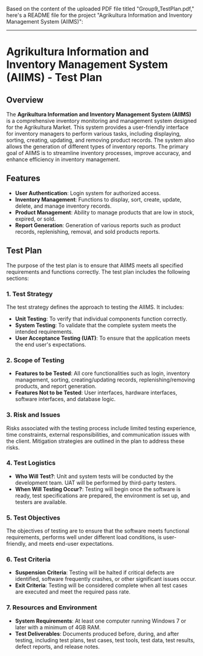 Based on the content of the uploaded PDF file titled "Group9_TestPlan.pdf," here's a README file for the project "Agrikultura Information and Inventory Management System (AIIMS)":

---

# Agrikultura Information and Inventory Management System (AIIMS) - Test Plan

## Overview

The **Agrikultura Information and Inventory Management System (AIIMS)** is a comprehensive inventory monitoring and management system designed for the Agrikultura Market. This system provides a user-friendly interface for inventory managers to perform various tasks, including displaying, sorting, creating, updating, and removing product records. The system also allows the generation of different types of inventory reports. The primary goal of AIIMS is to streamline inventory processes, improve accuracy, and enhance efficiency in inventory management.

## Features

- **User Authentication**: Login system for authorized access.
- **Inventory Management**: Functions to display, sort, create, update, delete, and manage inventory records.
- **Product Management**: Ability to manage products that are low in stock, expired, or sold.
- **Report Generation**: Generation of various reports such as product records, replenishing, removal, and sold products reports.

## Test Plan

The purpose of the test plan is to ensure that AIIMS meets all specified requirements and functions correctly. The test plan includes the following sections:

### 1. Test Strategy

The test strategy defines the approach to testing the AIIMS. It includes:

- **Unit Testing**: To verify that individual components function correctly.
- **System Testing**: To validate that the complete system meets the intended requirements.
- **User Acceptance Testing (UAT)**: To ensure that the application meets the end user's expectations.

### 2. Scope of Testing

- **Features to be Tested**: All core functionalities such as login, inventory management, sorting, creating/updating records, replenishing/removing products, and report generation.
- **Features Not to be Tested**: User interfaces, hardware interfaces, software interfaces, and database logic.

### 3. Risk and Issues

Risks associated with the testing process include limited testing experience, time constraints, external responsibilities, and communication issues with the client. Mitigation strategies are outlined in the plan to address these risks.

### 4. Test Logistics

- **Who Will Test?**: Unit and system tests will be conducted by the development team. UAT will be performed by third-party testers.
- **When Will Testing Occur?**: Testing will begin once the software is ready, test specifications are prepared, the environment is set up, and testers are available.

### 5. Test Objectives

The objectives of testing are to ensure that the software meets functional requirements, performs well under different load conditions, is user-friendly, and meets end-user expectations.

### 6. Test Criteria

- **Suspension Criteria**: Testing will be halted if critical defects are identified, software frequently crashes, or other significant issues occur.
- **Exit Criteria**: Testing will be considered complete when all test cases are executed and meet the required pass rate.

### 7. Resources and Environment

- **System Requirements**: At least one computer running Windows 7 or later with a minimum of 4GB RAM.
- **Test Deliverables**: Documents produced before, during, and after testing, including test plans, test cases, test tools, test data, test results, defect reports, and release notes.
